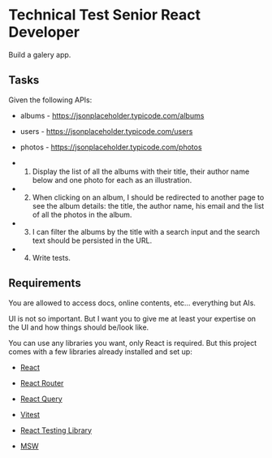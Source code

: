 # Technical Test Senior React Developer

Build a galery app.

## Tasks

Given the following APIs:

- albums - https://jsonplaceholder.typicode.com/albums
- users - https://jsonplaceholder.typicode.com/users
- photos - https://jsonplaceholder.typicode.com/photos

- 1. Display the list of all the albums with their title, their author name below and one photo for each as an
     illustration.
- 2. When clicking on an album, I should be redirected to another page to see the album details: the title, the author
     name, his email and the list of all the photos in the album.

- 3. I can filter the albums by the title with a search input and the search text should be persisted in the URL.

- 4. Write tests.

## Requirements

You are allowed to access docs, online contents, etc... everything but AIs.

UI is not so important. But I want you to give me at least your expertise on the UI and how things should be/look like.

You can use any libraries you want, only React is required. But this project comes with a few libraries already
installed and set up:

- [React](https://reactjs.org/)
- [React Router](https://reactrouter.com/)
- [React Query](https://tanstack.com/query/v5)

- [Vitest](https://vitest.dev/)
- [React Testing Library](https://testing-library.com/docs/react-testing-library/intro/)
- [MSW](https://mswjs.io/)
